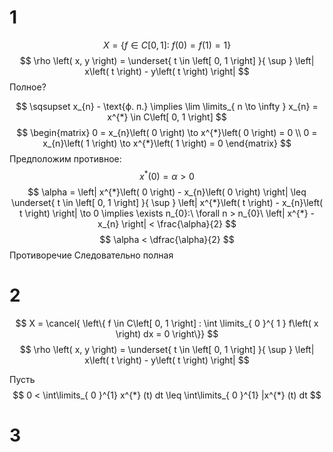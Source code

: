 # 1
$$
X = \left\{ f \in C \left[ 0, 1 \right] :\ f\left( 0 \right)  = f\left( 1 \right)  = 1 \right\} 
$$
$$
\rho \left( x, y \right) = \underset{ t \in \left[ 0, 1 \right]  }{ \sup } \left| x\left( t \right) - y\left( t \right)  \right|
$$
Полное?

$$
\sqsupset x_{n} - \text{ф. п.} \implies \lim \limits_{ n \to \infty } x_{n} = x^{*} \in C\left[ 0, 1 \right] 
$$
$$
\begin{matrix}
0 = x_{n}\left( 0 \right)  \to x^{*}\left( 0 \right)  = 0 \\
0 = x_{n}\left( 1 \right)  \to x^{*}\left( 1 \right)  = 0
\end{matrix}
$$
Предположим противное:
$$
x^{*}\left( 0 \right) = \alpha > 0
$$
$$
\alpha = \left| x^{*}\left( 0 \right)  - x_{n}\left( 0 \right)  \right| \leq \underset{ t \in \left[ 0, 1 \right]  }{ \sup } \left| x^{*}\left( t \right) - x_{n}\left( t \right)  \right| \to 0 \implies \exists n_{0}:\ \forall n > n_{0}\ \left| x^{*} - x_{n} \right| < \frac{\alpha}{2}
$$
$$
\alpha < \dfrac{\alpha}{2}
$$
Противоречие
Следовательно полная
# 2
$$
X = \cancel{ \left\{ f \in C\left[ 0, 1 \right] : \int \limits_{ 0 }^{ 1 } f\left( x \right) dx = 0 \right\}}
$$
$$
\rho \left( x, y \right) = \underset{ t \in \left[ 0, 1 \right]  }{ \sup } \left| x\left( t \right) - y\left( t \right)  \right|
$$

Пусть
$$
0 < \int\limits_{  0 }^{1} x^{*} (t) dt \leq \int\limits_{  0 }^{1} |x^{*} (t)  dt  
$$

# 3